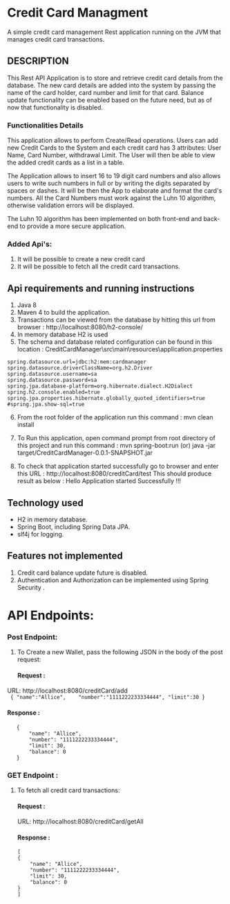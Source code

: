 # Credit Card Managment

A simple credit card management Rest application running on the JVM that manages credit card transactions.

## DESCRIPTION

This Rest API Application is to store and retrieve credit card details from the database. The new card details are added into the system by passing the name of the card holder, card number and limit for that card. Balance update functionality can be enabled based on the future need, but as of now that functionality is disabled. 

### Functionalities Details  

This application allows to perform Create/Read operations.
Users can add new Credit Cards to the System and each credit card has 3 attributes: User Name, Card Number, withdrawal Limit. The User will then be able to view the added credit cards as a list in a table.

The Application allows to insert 16 to 19 digit card numbers and also allows users to write such numbers in full or by writing the digits separated by spaces or dashes. It will be then the App to elaborate and format the card's numbers. All the Card Numbers must work against the Luhn 10 algorithm, otherwise validation errors will be displayed.

The Luhn 10 algorithm has been implemented on both front-end and back-end to provide a more secure application.

### Added Api's:
1. It will be possible to create a new credit card 
2. It will be possible to fetch all the credit card transactions.  

## Api requirements and running instructions
1. Java 8
2. Maven 4 to build the application.
3. Transactions can be viewed from the database by hitting this url from browser : http://localhost:8080/h2-console/
4. In memory database H2 is used
5. The schema and database related configuration can be found in this location : CreditCardManager\src\main\resources\application.properties
```
spring.datasource.url=jdbc:h2:mem:cardmanager
spring.datasource.driverClassName=org.h2.Driver
spring.datasource.username=sa
spring.datasource.password=sa
spring.jpa.database-platform=org.hibernate.dialect.H2Dialect
spring.h2.console.enabled=true
spring.jpa.properties.hibernate.globally_quoted_identifiers=true
#spring.jpa.show-sql=true
```
6. From the root folder of the application run this command : mvn clean install
7. To Run this application, open command prompt from root directory of this project and run this command : 
	mvn spring-boot:run
	(or)
java -jar target/CreditCardManager-0.0.1-SNAPSHOT.jar  

8. To check that application started successfully go to browser and enter this URL : http://localhost:8080/creditCard/test
        This should produce result as below : 
            Hello Application started Successfully !!! 
## Technology used
- H2 in memory database.
- Spring Boot, including Spring Data JPA.
- slf4j for logging.

## Features not implemented
1. Credit card balance update future is disabled.
2. Authentication and Authorization can be implemented using Spring Security .

# API Endpoints:

### Post Endpoint:

1. To Create a new Wallet, pass the following JSON in the body of the post request:
    
    #### Request : 
 URL: http://localhost:8080/creditCard/add    
    ``` 
    {
    "name":"Allice",   
    "number":"1111222233334444",
    "limit":30
    }
    ```     
 #### Response :
 ``` 
    {
        "name": "Allice",
        "number": "1111222233334444",
        "limit": 30,
        "balance": 0
    }
 ```
### GET Endpoint : 

 1. To fetch all credit card transactions:

    #### Request : 
    URL: http://localhost:8080/creditCard/getAll
    
    #### Response : 
    
    ``` 
    [
    {
        "name": "Allice",
        "number": "1111222233334444",
        "limit": 30,
        "balance": 0
    }
    ]
    ``` 
